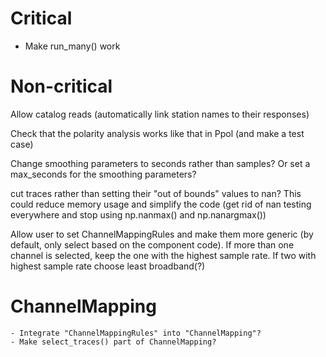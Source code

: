 # Critical
- Make run_many() work

# Non-critical

Allow catalog reads (automatically link station names to their responses)

Check that the polarity analysis works like that in Ppol (and make a test case)

Change smoothing parameters to seconds rather than samples? Or set a
max_seconds for the smoothing parameters?

cut traces rather than setting their "out of bounds" values to nan?  This could
reduce memory usage and simplify the code (get rid of nan testing everywhere
and stop using np.nanmax() and np.nanargmax())

Allow user to set ChannelMappingRules and make them more generic
(by default, only select based on the component code).  If more
than one channel is selected, keep the one with the highest sample rate.
If two with highest sample rate choose least broadband(?)

# ChannelMapping
    - Integrate "ChannelMappingRules" into "ChannelMapping"?
    - Make select_traces() part of ChannelMapping?


